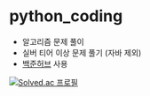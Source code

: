 # python_coding
- 알고리즘 문제 풀이
- 실버 티어 이상 문제 풀기 (자바 제외)
- [백준허브](https://chrome.google.com/webstore/detail/%EB%B0%B1%EC%A4%80%ED%97%88%EB%B8%8Cbaekjoonhub/ccammcjdkpgjmcpijpahlehmapgmphmk?hl=ko
) 사용


[![Solved.ac
프로필](http://mazassumnida.wtf/api/v2/generate_badge?boj=butter_cheese)](https://solved.ac/butter_cheese)


